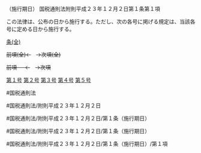 （施行期日）
国税通則法附則平成２３年１２月２日第１条第１項

この法律は、公布の日から施行する。ただし、次の各号に掲げる規定は、当該各号に定める日から施行する。

[条(全)](国税通則法＿＿＿＿附則平成２３年１２月２日第１条_.md)

~~前項(全)←~~　~~→次項(全)~~

~~前項 　 ←~~　~~→次項~~

[第１号](国税通則法＿＿＿＿附則平成２３年１２月２日第１条第１項第１号.md)  [第２号](国税通則法＿＿＿＿附則平成２３年１２月２日第１条第１項第２号.md)  [第３号](国税通則法＿＿＿＿附則平成２３年１２月２日第１条第１項第３号.md)  [第４号](国税通則法＿＿＿＿附則平成２３年１２月２日第１条第１項第４号.md)  [第５号](国税通則法＿＿＿＿附則平成２３年１２月２日第１条第１項第５号.md)  

#国税通則法

#国税通則法/附則平成２３年１２月２日

#国税通則法/附則平成２３年１２月２日/第１条（施行期日）

#国税通則法/附則平成２３年１２月２日/第１条（施行期日）

#国税通則法/附則平成２３年１２月２日/第１条（施行期日）/第１項

